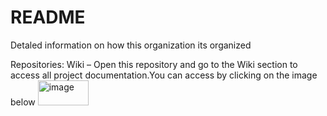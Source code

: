 # README
Detaled information on how this organization its organized 


Repositories: Wiki – Open this repository and go to the Wiki section to access all project documentation.You can access by clicking on the image below
<img width="81" height="40" alt="image" src="https://github.com/user-attachments/assets/43249f77-87bd-4e35-9a38-779bd9fc70e2" />
